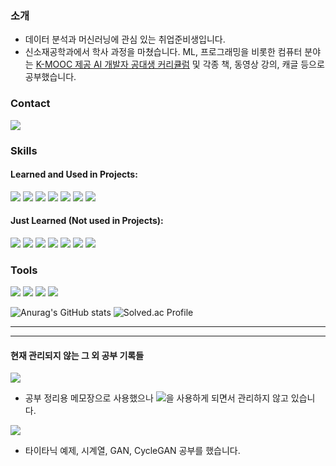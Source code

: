 ### 소개
- 데이터 분석과 머신러닝에 관심 있는 취업준비생입니다.
- 신소재공학과에서 학사 과정을 마쳤습니다. ML, 프로그래밍을 비롯한 컴퓨터 분야는 [K-MOOC 제공 AI 개발자 공대생 커리큘럼](http://www.kmooc.kr/roadmap_view/2/) 및 각종 책, 동영상 강의, 캐글 등으로 공부했습니다.


### Contact
<img src="https://img.shields.io/badge/dowrave@gmail.com-EA4335?style=flat-square&logo=Gmail&logoColor=white"/> 


### Skills

#### Learned and Used in Projects:
<img src="https://img.shields.io/badge/Python-3776AB?style=flat-square&logo=Python&logoColor=white"/> <img src="https://img.shields.io/badge/pandas-150458?style=flat&logo=pandas&logoColor=white"/>
<img src="https://img.shields.io/badge/scikit_learn-F7931E?style=flat&logo=scikit-learn&logoColor=white"/>
<img src="https://img.shields.io/badge/Numpy-013243?style=flat&logo=Numpy&logoColor=white"/>
<img src="https://img.shields.io/badge/Tensorflow-FF6F00?style=flat&logo=Tensorflow&logoColor=white"/>
<img src="https://img.shields.io/badge/OpenCV-5C3EE8?style=flat&logo=opencv&logoColor=5C3EE8"/>
<img src="https://img.shields.io/badge/MySQL-4479A1?style=flat&logo=MySQL&logoColor=white"/>


#### Just Learned (Not used in Projects):
<img src="https://img.shields.io/badge/C++-00599C?style=flat&logo=cplusplus&logoColor=white"/> <img src="https://img.shields.io/badge/Go-00ADD8?style=flat&logo=Go&logoColor=white"/> <img src="https://img.shields.io/badge/R-276DC3?style=flat&logo=r&logoColor=white"/> <img src="https://img.shields.io/badge/Django-092E20?style=flat&logo=Django&logoColor=white"/> <img src="https://img.shields.io/badge/HTML5-E34F26?style=flat&logo=HTML5&logoColor=white"/> <img src="https://img.shields.io/badge/CSS-1572B6?style=flat&logo=CSS3&logoColor=white"/> <img src="https://img.shields.io/badge/Docker-2496ED?style=flat&logo=docker&logoColor=white"/>

### Tools
<img src="https://img.shields.io/badge/Jupyter-F37626?style=flat&logo=Jupyter&logoColor=white"/> <img src="https://img.shields.io/badge/VisualStudioCode-007ACC?style=flat&logo=visualstudiocode&logoColor=white"/> <img src="https://img.shields.io/badge/GoogleColab-F9AB00?style=flat&logo=googlecolab&logoColor=white"/>
<img src="https://img.shields.io/badge/Git-F05032?style=flat&logo=git&logoColor=white"/>


![Anurag's GitHub stats](https://github-readme-stats.vercel.app/api?username=dowrave&show_icons=true&theme=vue)
![Solved.ac Profile](http://mazassumnida.wtf/api/v2/generate_badge?boj=dowrave)

-------------------
--------------------
#### 현재 관리되지 않는 그 외 공부 기록들
<a href="https://dowrave.tistory.com/"><img src="https://img.shields.io/badge/Blog-000000?style=flat&logo=Tistory&logoColor=white"/></a>
  - 공부 정리용 메모장으로 사용했으나 <img src="https://img.shields.io/badge/Obsidian-483699?style=flat&logo=obsidian&logoColor=white"/>을 사용하게 되면서 관리하지 않고 있습니다.  
  
<a href="https://www.kaggle.com/hyeontaelee"><img src="https://img.shields.io/badge/Kaggle-20BEFF?style=flat&logo=kaggle&logoColor=white"/></a>
  - 타이타닉 예제, 시계열, GAN, CycleGAN 공부를 했습니다.
